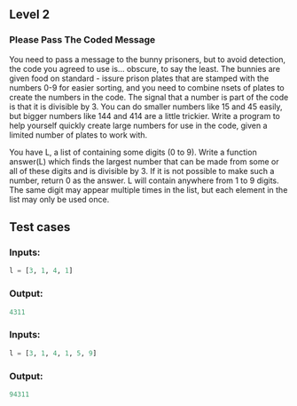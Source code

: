 ## Level 2
### Please Pass The Coded Message

 You need to pass a message to the bunny prisoners,
 but to avoid detection, the code you agreed to use
 is... obscure, to say the least.  The bunnies are
 given food on standard - issure prison plates that are
 stamped with the numbers 0-9 for easier sorting, and
 you need to combine nsets of plates to create the
 numbers in the code.  The signal that a number is
 part of the code is that it is divisible by 3.  You
 can do smaller numbers like 15 and 45 easily, but
 bigger numbers like 144 and 414 are a little
 trickier.  Write a program to help yourself quickly
 create large numbers for use in the code, given a
 limited number of plates to work with.  
 
 You have L, a list of containing some digits (0 to 9).
 Write a function answer(L) which finds the largest
 number that can be made from some or all of these
 digits and is divisible by 3.  If it is not possible
 to make such a number, return 0 as the answer.  L
 will contain anywhere from 1 to 9 digits.  The same
 digit may appear multiple times in the list, but
 each element in the list may only be used once.  
 
  ## Test cases
 ### Inputs:
 ```python
l = [3, 1, 4, 1]  
```
### Output:
 ```python
4311  
```
 ### Inputs:
  ```python
l = [3, 1, 4, 1, 5, 9]  
```
### Output:
 ```python
94311  
